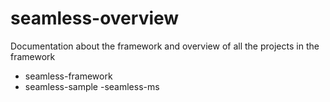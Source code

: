 # seamless-overview
Documentation about the framework and overview of all the projects in the framework
- seamless-framework
- seamless-sample
-seamless-ms
